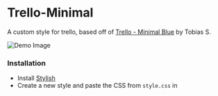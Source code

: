 # Trello-Minimal
A custom style for trello, based off of [Trello - Minimal Blue](https://userstyles.org/styles/122627/trello-minimal-blue) by Tobias S.

![Demo Image](https://i.imgur.com/2O9rjoP.jpg)

### Installation
* Install [Stylish](https://chrome.google.com/webstore/detail/stylish-custom-themes-for/fjnbnpbmkenffdnngjfgmeleoegfcffe?hl=en)
* Create a new style and paste the CSS from `style.css` in
